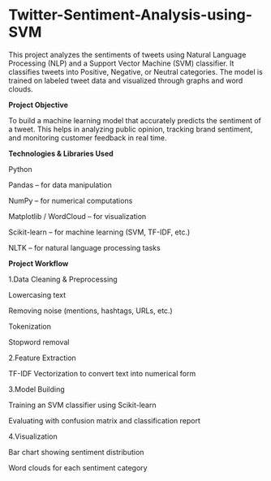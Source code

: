 # Twitter-Sentiment-Analysis-using-SVM

This project analyzes the sentiments of tweets using Natural Language Processing (NLP) and a Support Vector Machine (SVM) classifier. It classifies tweets into Positive, Negative, or Neutral categories. The model is trained on labeled tweet data and visualized through graphs and word clouds.

**Project Objective**

To build a machine learning model that accurately predicts the sentiment of a tweet. This helps in analyzing public opinion, tracking brand sentiment, and monitoring customer feedback in real time.

**Technologies & Libraries Used**

Python

Pandas – for data manipulation

NumPy – for numerical computations

Matplotlib / WordCloud – for visualization

Scikit-learn – for machine learning (SVM, TF-IDF, etc.)

NLTK – for natural language processing tasks


**Project Workflow**

1.Data Cleaning & Preprocessing

Lowercasing text

Removing noise (mentions, hashtags, URLs, etc.)

Tokenization

Stopword removal

2.Feature Extraction

TF-IDF Vectorization to convert text into numerical form

3.Model Building

Training an SVM classifier using Scikit-learn

Evaluating with confusion matrix and classification report

4.Visualization

Bar chart showing sentiment distribution

Word clouds for each sentiment category
